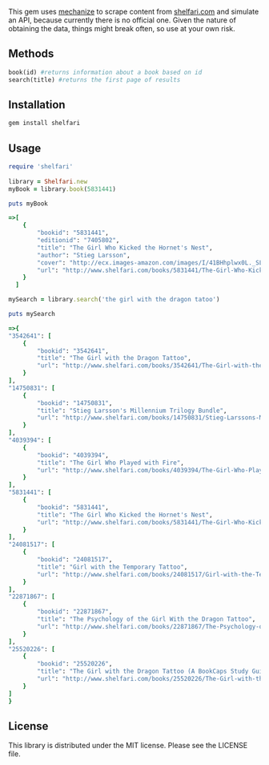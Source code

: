 This gem uses [mechanize](https://github.com/tenderlove/mechanize) to scrape content from [shelfari.com](http://www.shelfari.com) and simulate an API, because currently there is no official one. Given the nature of obtaining the data, things might break often, so use at your own risk.

## Methods ##
```ruby    
book(id) #returns information about a book based on id
search(title) #returns the first page of results
```
## Installation ##
```ruby
gem install shelfari
```
## Usage ##
```ruby
require 'shelfari'
    
library = Shelfari.new
myBook = library.book(5831441)

puts myBook

=>[
    {    
        "bookid": "5831441",
        "editionid": "7405802",
        "title": "The Girl Who Kicked the Hornet's Nest",
        "author": "Stieg Larsson",
        "cover": "http://ecx.images-amazon.com/images/I/41BHhplwx0L._SL236.jpg",
        "url": "http://www.shelfari.com/books/5831441/The-Girl-Who-Kicked-the-Hornets-Nest"
    }
  ]

mySearch = library.search('the girl with the dragon tatoo')

puts mySearch

=>{
"3542641": [
    {
        "bookid": "3542641",
        "title": "The Girl with the Dragon Tattoo",
        "url": "http://www.shelfari.com/books/3542641/The-Girl-with-the-Dragon-Tattoo"
    }
],
"14750831": [
    {
        "bookid": "14750831",
        "title": "Stieg Larsson's Millennium Trilogy Bundle",
        "url": "http://www.shelfari.com/books/14750831/Stieg-Larssons-Millennium-Trilogy-Bundle"
    }
],
"4039394": [
    {
        "bookid": "4039394",
        "title": "The Girl Who Played with Fire",
        "url": "http://www.shelfari.com/books/4039394/The-Girl-Who-Played-with-Fire"
    }
],
"5831441": [
    {
        "bookid": "5831441",
        "title": "The Girl Who Kicked the Hornet's Nest",
        "url": "http://www.shelfari.com/books/5831441/The-Girl-Who-Kicked-the-Hornets-Nest"
    }
],
"24081517": [
    {
        "bookid": "24081517",
        "title": "Girl with the Temporary Tattoo",
        "url": "http://www.shelfari.com/books/24081517/Girl-with-the-Temporary-Tattoo"
    }
],
"22871867": [
    {
        "bookid": "22871867",
        "title": "The Psychology of the Girl With the Dragon Tattoo",
        "url": "http://www.shelfari.com/books/22871867/The-Psychology-of-the-Girl-With-the-Dragon-Tattoo"
    }
],
"25520226": [
    {
        "bookid": "25520226",
        "title": "The Girl with the Dragon Tattoo (A BookCaps Study Guide)",
        "url": "http://www.shelfari.com/books/25520226/The-Girl-with-the-Dragon-Tattoo-(A-BookCaps-Study-Guide)"
    }
]
}
```

## License ##

This library is distributed under the MIT license.  Please see the LICENSE file.